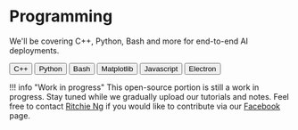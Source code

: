 # Programming

We'll be covering C++, Python, Bash and more for end-to-end AI deployments.

<button class="button" onClick="window.open('http://www.cplusplus.org/');" data-md-color-primary="blue">C++</button>
<button class="button" onClick="window.open('https://www.python.org/');" data-md-color-primary="indigo">Python</button>
<button class="button" onClick="window.open('https://en.wikipedia.org/wiki/Bash_(Unix_shell)');" data-md-color-primary="grey">Bash</button>
<button class="button" onClick="window.open('https://matplotlib.org/" data-md-color-primary="light-blue">Matplotlib</button>
<button class="button" onClick="window.open('https://developer.mozilla.org/en-US/docs/Web/JavaScript" data-md-color-primary="orange">Javascript</button>
<button class="button" onClick="window.open('https://electronjs.org/" data-md-color-primary="blue-grey">Electron</button>

!!! info "Work in progress"
    This open-source portion is still a work in progress. Stay tuned while we gradually upload our tutorials and notes. Feel free to contact [Ritchie Ng](https://www.ritchieng.com/) if you would like to contribute via our [Facebook](https://www.facebook.com/DeepLearningWizard/) page.
